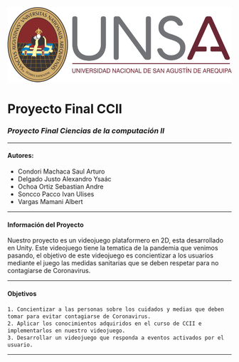 ![Logo Unsa](https://github.com/SaulCondoriM/Proyecto/blob/main/docs/unsa_logo.png)
# Proyecto Final CCII
### *Proyecto Final Ciencias de la computación II*

------------


####  **Autores:**
  * Condori Machaca Saul Arturo	
  * Delgado Justo Alexandro Ysaác	
  * Ochoa Ortiz Sebastian Andre	
  * Soncco Pacco Ivan Ulises	
  * Vargas Mamani Albert	

------------
#### **Información del Proyecto**
Nuestro proyecto es un videojuego plataformero en 2D, esta desarrollado en Unity.
Este videojuego tiene la tematica de la pandemia que venimos pasando, el objetivo de este videojuego es concientizar a los usuarios mediante el juego las medidas sanitarias que se deben respetar para no contagiarse de Coronavirus.

------------
#### **Objetivos**
	1. Concientizar a las personas sobre los cuidados y medias que deben tomar para evitar contagiarse de Coronavirus.
	2. Aplicar los conocimientos adquiridos en el curso de CCII e implementarlos en nuestro videojuego.
	3. Desarrollar un videojuego que responda a eventos activados por el usuario.

------------
